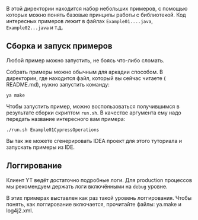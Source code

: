 В этой директории находится набор небольших примеров, с помощью которых можно понять базовые принципы работы с библиотекой. Код интересных примеров лежит в файлах `Example01....java`, `Example02...java` и т.д.


## Сборка и запуск примеров

Любой пример можно запустить, не боясь что-либо сломать.

Собрать примеры можно обычным для аркадии способом. В директории, где находится файл, который вы сейчас читаете (
README.md), нужно запустить команду:

```
ya make
```

Чтобы запустить пример, можно воспользоваться получившимся в результате сборки скриптом `run.sh`. В качестве аргумента ему надо передать название интересного вам примера:

```
./run.sh Example01CypressOperations
```

Вы так же можете сгенерировать IDEA проект для этого туториала и запускать примеры из IDE.

## Логгирование

Клиент YT ведёт достаточно подробные логи. Для production процессов мы рекомендуем держать логи включёнными на `debug` уровне.

В этих примерах выставлен как раз такой уровень логгирования. Чтобы понять, как логгирование включается, прочитайте файлы:
ya.make и log4j2.xml.
